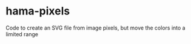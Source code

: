 hama-pixels
===========

Code to create an SVG file from image pixels, but move the colors into a limited range
